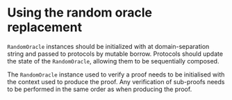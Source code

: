 # Using the random oracle replacement

`RandomOracle` instances should be initialized with at domain-separation string and passed to protocols by mutable borrow. Protocols should update the state of the `RandomOracle`, allowing them to be sequentially composed.

The `RandomOracle` instance used to verify a proof needs to be initialised with the context used to produce the proof. Any verification of sub-proofs needs to be performed in the same order as when producing the proof.
